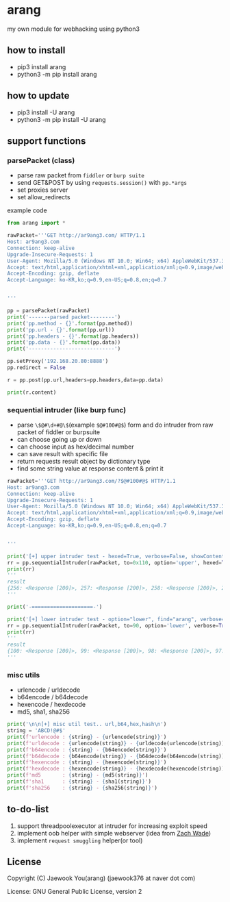 # arang
my own module for webhacking using python3


## how to install
 - pip3 install arang
 - python3 -m pip install arang


## how to update
 - pip3 install -U arang
 - python3 -m pip install -U arang


## support functions

### parsePacket (class)
 - parse raw packet from `fiddler` or `burp suite`
 - send GET&POST by using `requests.session()` with `pp.*args`
 - set proxies server
 - set allow_redirects

example code
```python
from arang import *

rawPacket='''GET http://ar9ang3.com/ HTTP/1.1
Host: ar9ang3.com
Connection: keep-alive
Upgrade-Insecure-Requests: 1
User-Agent: Mozilla/5.0 (Windows NT 10.0; Win64; x64) AppleWebKit/537.36 (KHTML, like Gecko) Chrome/84.0.4147.105 Safari/537.36
Accept: text/html,application/xhtml+xml,application/xml;q=0.9,image/webp,image/apng,*/*;q=0.8,application/signed-exchange;v=b3;q=0.9
Accept-Encoding: gzip, deflate
Accept-Language: ko-KR,ko;q=0.9,en-US;q=0.8,en;q=0.7


'''

pp = parsePacket(rawPacket)
print('-------parsed packet--------')
print('pp.method - {}'.format(pp.method))
print('pp.url - {}'.format(pp.url))
print('pp.headers - {}'.format(pp.headers))
print('pp.data - {}'.format(pp.data))
print('----------------------------')

pp.setProxy('192.168.20.80:8888')
pp.redirect = False

r = pp.post(pp.url,headers=pp.headers,data=pp.data)

print(r.content)
```


### sequential intruder (like burp func)
 - parse `\$@#\d+#@\$`(example `$@#100#@$`) form and do intruder from raw packet of fiddler or burpsuite
 - can choose going up or down
 - can choose input as hex/decimal number
 - can save result with specific file
 - return requests result object by dictionary type
 - find some string value at response content & print it

```python
rawPacket='''GET http://ar9ang3.com/?$@#100#@$ HTTP/1.1
Host: ar9ang3.com
Connection: keep-alive
Upgrade-Insecure-Requests: 1
User-Agent: Mozilla/5.0 (Windows NT 10.0; Win64; x64) AppleWebKit/537.36 (KHTML, like Gecko) Chrome/84.0.4147.105 Safari/537.36
Accept: text/html,application/xhtml+xml,application/xml;q=0.9,image/webp,image/apng,*/*;q=0.8,application/signed-exchange;v=b3;q=0.9
Accept-Encoding: gzip, deflate
Accept-Language: ko-KR,ko;q=0.9,en-US;q=0.8,en;q=0.7


'''

print('[+] upper intruder test - hexed=True, verbose=False, showContent=False, resultSaveWithFile="result.txt"')
rr = pp.sequentialIntruder(rawPacket, to=0x110, option='upper', hexed=True, verbose=False, showContent=False, resultSaveWithFile='result.txt')
print(rr)
'''
result
{256: <Response [200]>, 257: <Response [200]>, 258: <Response [200]>, 259: <Response [200]>, 260: <Response [200]>, 261: <Response [200]>, 262: <Response [200]>, 263: <Response [200]>, 264: <Response [200]>, 265: <Response [200]>, 266: <Response [200]>, 267: <Response [200]>, 268: <Response [200]>, 269: <Response [200]>, 270: <Response [200]>, 271: <Response [200]>, 272: <Response [200]>}
'''

print('-====================-')

print('[+] lower intruder test - option="lower", find="arang", verbose=True')
rr = pp.sequentialIntruder(rawPacket, to=90, option='lower', verbose=True)
print(rr)
'''
result
{100: <Response [200]>, 99: <Response [200]>, 98: <Response [200]>, 97: <Response [200]>, 96: <Response [200]>, 95: <Response [200]>, 94: <Response [200]>, 93: <Response [200]>, 92: <Response [200]>, 91: <Response [200]>, 90: <Response [200]>}
'''
```

### misc utils
 - urlencode / urldecode 
 - b64encode / b64decode
 - hexencode / hexdecode
 - md5, sha1, sha256


```python
print('\n\n[+] misc util test.. url,b64,hex,hash\n')
string = 'ABCD!@#$'
print(f'urlencode : {string} - {urlencode(string)}')
print(f'urldecode : {urlencode(string)} - {urldecode(urlencode(string))}')
print(f'b64encode : {string} - {b64encode(string)}')
print(f'b64decode : {b64encode(string)} - {b64decode(b64encode(string))}')
print(f'hexencode : {string} - {hexencode(string)}')
print(f'hexdecode : {hexencode(string)} - {hexdecode(hexencode(string))}')
print(f'md5       : {string} - {md5(string)}')
print(f'sha1      : {string} - {sha1(string)}')
print(f'sha256    : {string} - {sha256(string)}')
```

## to-do-list

1. support threadpoolexecutor at intruder for increasing exploit speed
2. implement oob helper with simple webserver (idea from [Zach Wade](https://twitter.com/zwad3))
3. implement `request smuggling` helper(or tool)



## License

Copyright (C) Jaewook You(arang) (jaewook376 at naver dot com)

License: GNU General Public License, version 2
